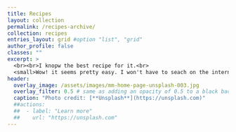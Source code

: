```yaml
---
title: Recipes
layout: collection
permalink: /recipes-archive/
collection: recipes
entries_layout: grid #option "list", "grid"
author_profile: false
classes: ""
excerpt: >
  <br><br>I knopw the best recipe for it.<br>
  <small>Wow! it seems pretty easy. I won't have to seach on the internet.</small>
header:
  overlay_image: /assets/images/mm-home-page-unsplash-003.jpg
  overlay_filter: 0.5 # same as adding an opacity of 0.5 to a black background
  caption: "Photo credit: [**Unsplash**](https://unsplash.com)"
  ##actions:
  ##  - label: "Learn more"
  ##    url: "https://unsplash.com"
---
```


